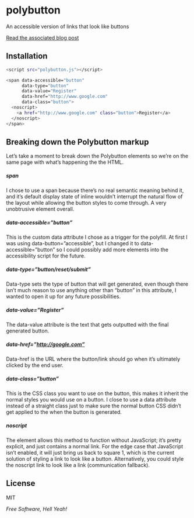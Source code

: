 polybutton
==========

An accessible version of links that look like buttons

[Read the associated blog post](http://www.csskarma.com/blog/polybutton)

Installation
--------------

```sh
<script src="polybutton.js"></script>
```

```sh
<span data-accessible="button" 
      data-type="button"
      data-value="Register"
      data-href="http://www.google.com"
      data-class="button">
  <noscript>
    <a href="http://www.google.com" class="button">Register</a>
  </noscript>
</span>
```

Breaking down the Polybutton markup
--------------

Let’s take a moment to break down the Polybutton elements so we’re on the same page with what’s happening the the HTML.

##### span
I chose to use a span because there’s no real semantic meaning behind it, and it’s default display state of inline wouldn’t interrupt the natural flow of the layout while allowing the button styles to come through. A very unobtrusive element overall.

##### data-accessible=”button”
This is the custom data attribute I chose as a trigger for the polyfill. At first I was using data-button=”accessible”, but I changed it to data-accessible=”button” so I could possibly add more elements into the accessibility script for the future.

##### data-type=”button/reset/submit”
Data-type sets the type of button that will get generated, even though there isn’t much reason to use anything other than “button” in this attribute, I wanted to open it up for any future possibilities.

##### data-value=”Register”
The data-value attribute is the text that gets outputted with the final generated button.

##### data-href=”http://google.com”
Data-href is the URL where the button/link should go when it’s ultimately clicked by the end user.

##### data-class=”button”
This is the CSS class you want to use on the button, this makes it inherit the normal styles you would use on a button. I close to use a data attribute instead of a straight class just to make sure the normal button CSS didn’t get applied to the <span> when the button is generated.

##### noscript
The <noscript> element allows this method to function without JavaScript; it’s pretty explicit, and just contains a normal link. For the edge case that JavaScript isn’t enabled, it will just bring us back to square 1, which is the current solution of styling a link to look like a button. Alternatively, you could style the noscript link to look like a link (communication fallback).

License
----

MIT

*Free Software, Hell Yeah!*

